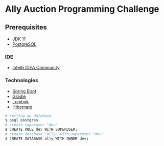 # Ally Auction Programming Challenge
## Prerequisites
* [JDK 11](https://adoptopenjdk.net/)
* [PostgreSQL](https://www.postgresql.org/)
### IDE
* [Intellij IDEA Community](https://www.jetbrains.com/idea/)
### Technologies
* [Spring Boot](https://spring.io/projects/spring-boot)
* [Gradle](https://gradle.org/)
* [Lombok](https://projectlombok.org/)
* [Hibernate](https://hibernate.org/)
```bash
# setting up database
$ psql postgres
# create superuser "dev"
$ CREATE ROLE dev WITH SUPERUSER;
# create database "ally" with superuser "dev"
$ CREATE DATABASE ally WITH OWNER dev;
```
